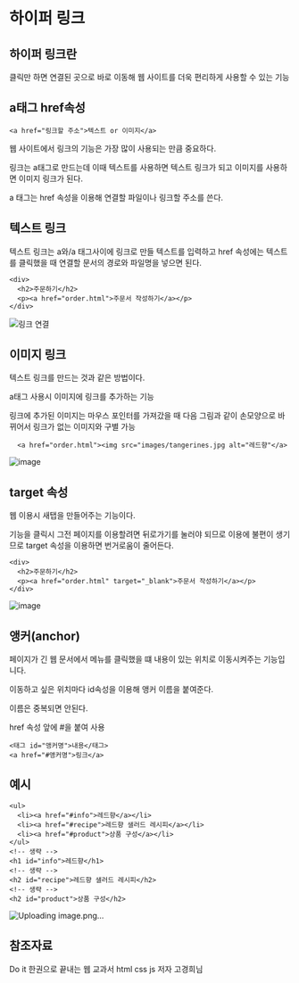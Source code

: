 하이퍼 링크
====

하이퍼 링크란
---

클릭만 하면 연결된 곳으로 바로 이동해 웹 사이트를 더욱 편리하게 사용할 수 있는 기능

a태그 href속성
---

    <a href="링크할 주소">텍스트 or 이미지</a>
    
웹 사이트에서 링크의 기능은 가장 많이 사용되는 만큼 중요하다.

링크는 a태그로 만드는데 이때 텍스트를 사용하면 텍스트 링크가 되고 이미지를 사용하면 이미지 링크가 된다.

a 태그는 href 속성을 이용해 연결할 파일이나 링크할 주소를 쓴다.

텍스트 링크
---

텍스트 링크는   a와/a 태그사이에 링크로 만들 텍스트를 입력하고 href 속성에는 텍스트를 클릭했을 때 연결할 문서의 경로와 파일명을 넣으면 된다.

    <div>     
      <h2>주문하기</h2>
      <p><a href="order.html">주문서 작성하기</a></p>
    </div>
    
![링크 연결](https://github.com/user-attachments/assets/e66805cc-ed22-4d40-87c3-25a29be8d320)

이미지 링크
----

텍스트 링크를 만드는 것과 같은 방법이다.  

a태그 사용시 이미지에 링크를 추가하는 기능

링크에 추가된 이미지는 마우스 포인터를 가져갔을 때 다음 그림과 같이 손모양으로 바뀌어서 링크가 없는 이미지와 구별 가능

      <a href="order.html"><img src="images/tangerines.jpg alt="레드향"</a>

![image](https://github.com/user-attachments/assets/0743916e-dee8-4fc7-970c-da3e9aec6c90)

target 속성
---

웹 이용시 새탭을 만들어주는 기능이다.

기능을 클릭시 그전 페이지를 이용할려면 뒤로가기를 눌러야 되므로 이용에 불편이 생기므로 target 속성을 이용하면 번거로움이 줄어든다.

    <div>     
      <h2>주문하기</h2>      
      <p><a href="order.html" target="_blank">주문서 작성하기</a></p>
    </div>

![image](https://github.com/user-attachments/assets/0ad1433d-ce29-41f0-ba94-533134a366bd)

앵커(anchor) 
----

페이지가 긴 웹 문서에서 메뉴를 클릭했을 떄 내용이 있는 위치로 이동시켜주는 기능입니다.

이동하고 싶은 위치마다 id속성을 이용해 앵커 이름을 붙여준다.

이름은 중복되면 안된다.

href 속성 앞에 #을 붙여 사용

    <태그 id="앵커명">내용</태그>
    <a href="#앵커명">링크</a>

예시
---
    <ul>
      <li><a href="#info">레드향</a></li>
      <li><a href="#recipe">레드향 샐러드 레시피</a></li>
      <li><a href="#product">상품 구성</a></li>
    </ul>
    <!-- 생략 -->
    <h1 id="info">레드향</h1>
    <!-- 생략 -->
    <h2 id="recipe">레드향 샐러드 레시피</h2>
    <!-- 생략 -->
    <h2 id="product">상품 구성</h2>

![Uploading image.png…]()


    
참조자료
---

Do it 한권으로 끝내는 웹 교과서 html css js 저자 고경희님
